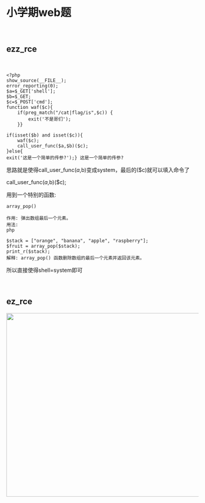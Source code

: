 # 小学期web题

<br>


## ezz_rce

<br>

````
<?php
show_source(__FILE__);
error_reporting(0);
$a=$_GET['shell'];
$b=$_GET;
$c=$_POST['cmd'];
function waf($c){
    if(preg_match("/cat|flag/is",$c)) {
        exit('不是哥们');
    }}

if(isset($b) and isset($c)){
    waf($c);
    call_user_func($a,$b)($c);
}else{
exit('这是一个简单的传参?');} 这是一个简单的传参?
````
思路就是使得call_user_func($a,$b)变成system，最后的($c)就可以填入命令了

call_user_func($a,$b)($c);

用到一个特别的函数:

````
array_pop()

作用: 弹出数组最后一个元素。
用法:
php

$stack = ["orange", "banana", "apple", "raspberry"];
$fruit = array_pop($stack);
print_r($stack);
解释: array_pop() 函数删除数组的最后一个元素并返回该元素。

````

所以直接使得shell=system即可


<br>

## ez_rce

<img src="https://54huarui.github.io/blogs/xxq/1.png" width="880" height="480">

